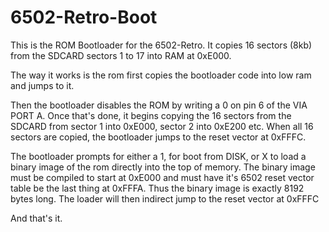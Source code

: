 # 6502-Retro-Boot

This is the ROM Bootloader for the 6502-Retro.  It copies 16 sectors (8kb) from
the SDCARD sectors 1 to 17 into RAM at 0xE000.

The way it works is the rom first copies the bootloader code into low ram and
jumps to it.

Then the bootloader disables the ROM by writing a 0 on pin 6 of the VIA PORT A.
Once that's done, it begins copying the 16 sectors from the SDCARD from sector
1 into 0xE000, sector 2 into 0xE200 etc.  When all 16 sectors are copied, the
bootloader jumps to the reset vector at 0xFFFC.

The bootloader prompts for either a 1, for boot from DISK, or X to load a
binary image of the rom directly into the top of memory. The binary image must
be compiled to start at 0xE000 and must have it's 6502 reset vector table be
the last thing at 0xFFFA.  Thus the binary image is exactly 8192 bytes long.
The loader will then indirect jump to the reset vector at 0xFFFC

And that's it.
